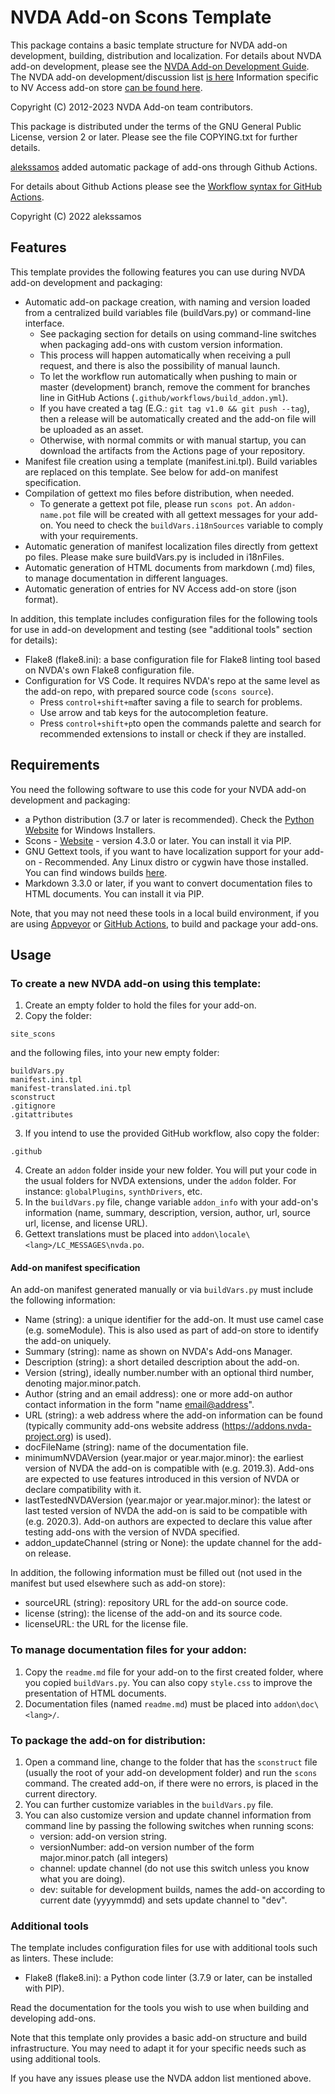# NVDA Add-on Scons Template #

This package contains a basic template structure for NVDA add-on development, building, distribution and localization.
For details about NVDA add-on development, please see the [NVDA Add-on Development Guide](https://github.com/nvdaaddons/DevGuide/wiki/NVDA-Add-on-Development-Guide).
The NVDA add-on development/discussion list [is here](https://nvda-addons.groups.io/g/nvda-addons)
Information specific to NV Access add-on store [can be found here](https://github.com/nvaccess/addon-datastore).

Copyright (C) 2012-2023 NVDA Add-on team contributors.

This package is distributed under the terms of the GNU General Public License, version 2 or later. Please see the file COPYING.txt for further details.



[alekssamos](https://github.com/alekssamos/) added automatic package of add-ons through Github Actions.

For details about Github Actions  please see the [Workflow syntax for GitHub Actions](https://docs.github.com/en/actions/using-workflows/workflow-syntax-for-github-actions).

Copyright (C) 2022 alekssamos


## Features

This template provides the following features you can use during NVDA add-on development and packaging:

* Automatic add-on package creation, with naming and version loaded from a centralized build variables file (buildVars.py) or command-line interface.
	* See packaging section for details on using command-line switches when packaging add-ons with custom version information.
	* This process will happen automatically when receiving a pull request, and there is also the possibility of manual launch.
	* To let the workflow run automatically when pushing to main or master (development) branch, remove the comment for branches line in GitHub Actions (`.github/workflows/build_addon.yml`).
	* If you have created a tag (E.G.: `git tag v1.0 && git push --tag`), then a release will be automatically created and the add-on file will be uploaded as an asset.
	* Otherwise, with normal commits or with manual startup, you can download the artifacts from the Actions page of your repository.
* Manifest file creation using a template (manifest.ini.tpl). Build variables are replaced on this template. See below for add-on manifest specification.
* Compilation of gettext mo files before distribution, when needed.
	* To generate a gettext pot file, please run `scons pot`. An `addon-name.pot` file will be created with all gettext messages for your add-on. You need to check the `buildVars.i18nSources` variable to comply with your requirements.
* Automatic generation of manifest localization files directly from gettext po files. Please make sure buildVars.py is included in i18nFiles.
* Automatic generation of HTML documents from markdown (.md) files, to manage documentation in different languages.
* Automatic generation of entries for NV Access add-on store (json format).

In addition, this template includes configuration files for the following tools for use in add-on development and testing (see "additional tools" section for details):

* Flake8 (flake8.ini): a base configuration file for Flake8 linting tool based on NVDA's own Flake8 configuration file.
* Configuration for VS Code. It requires NVDA's repo at the same level as the add-on repo, with prepared source code (`scons source`).
	* Press `control+shift+m`after saving a file to search for problems.
	* Use arrow and tab keys for the autocompletion feature.
	* Press `control+shift+p`to open the commands palette and search for recommended extensions to install or check if they are installed.

## Requirements

You need the following software to use this code for your NVDA add-on development and packaging:

* a Python distribution (3.7 or later is recommended). Check the [Python Website](https://www.python.org) for Windows Installers.
* Scons - [Website](https://www.scons.org/) - version 4.3.0 or later. You can install it via PIP.
* GNU Gettext tools, if you want to have localization support for your add-on - Recommended. Any Linux distro or cygwin have those installed. You can find windows builds [here](https://gnuwin32.sourceforge.net/downlinks/gettext.php).
* Markdown 3.3.0 or later, if you want to convert documentation files to HTML documents. You can install it via PIP.

Note, that you may not need these tools in a local build environment, if you are using [Appveyor](https://appveyor.com/) or [GitHub Actions](https://docs.github.com/en/actions/using-workflows/workflow-syntax-for-github-actions), to build and package your add-ons.

## Usage

### To create a new NVDA add-on using this template:

1. Create an empty folder to hold the files for your add-on.
2. Copy the folder:
```
site_scons
```
and the following files, into your new empty folder:
```
buildVars.py
manifest.ini.tpl
manifest-translated.ini.tpl
sconstruct
.gitignore
.gitattributes
```
3. If you intend to use the provided GitHub workflow, also copy the folder:
```
.github
```
4. Create an `addon` folder inside your new folder. You will put your code in the usual folders for NVDA extensions, under the `addon` folder. For instance: `globalPlugins`, `synthDrivers`, etc.
5. In the `buildVars.py` file, change variable `addon_info` with your add-on's information (name, summary, description, version, author, url, source url, license, and license URL).
6. Gettext translations must be placed into `addon\locale\<lang>/LC_MESSAGES\nvda.po`.

#### Add-on manifest specification

An add-on manifest generated manually or via `buildVars.py` must include the following information:

* Name (string): a unique identifier for the add-on. It must use camel case (e.g. someModule). This is also used as part of add-on store to identify the add-on uniquely.
* Summary (string): name as shown on NVDA's Add-ons Manager.
* Description (string): a short detailed description about the add-on.
* Version (string), ideally number.number with an optional third number, denoting major.minor.patch.
* Author (string and an email address): one or more add-on author contact information in the form "name <email@address>".
* URL (string): a web address where the add-on information can be found (typically community add-ons website address (https://addons.nvda-project.org) is used).
* docFileName (string): name of the documentation file.
* minimumNVDAVersion (year.major or year.major.minor): the earliest version of NVDA the add-on is compatible with (e.g. 2019.3). Add-ons are expected to use features introduced in this version of NVDA or declare compatibility with it.
* lastTestedNVDAVersion (year.major or year.major.minor): the latest or last tested version of NVDA the add-on is said to be compatible with (e.g. 2020.3). Add-on authors are expected to declare this value after testing add-ons with the version of NVDA specified.
* addon_updateChannel (string or None): the update channel for the add-on release.

In addition, the following information must be filled out (not used in the manifest but used elsewhere such as add-on store):

* sourceURL (string): repository URL for the add-on source code.
* license (string): the license of the add-on and its source code.
* licenseURL: the URL for the license file.

### To manage documentation files for your addon:

1. Copy the `readme.md` file for your add-on to the first created folder, where you copied `buildVars.py`. You can also copy `style.css` to improve the presentation of HTML documents.
2. Documentation files (named `readme.md`) must be placed into `addon\doc\<lang>/`.

### To package the add-on for distribution:

1. Open a command line, change to the folder that has the `sconstruct` file (usually the root of your add-on development folder) and run the `scons` command. The created add-on, if there were no errors, is placed in the current directory.
2. You can further customize variables in the `buildVars.py` file.
3. You can also customize version and update channel information from command line by passing the following switches when running scons:
	* version: add-on version string.
	* versionNumber: add-on version number of the form major.minor.patch (all integers)
	* channel: update channel (do not use this switch unless you know what you are doing).
	* dev: suitable for development builds, names the add-on according to current date (yyyymmdd) and sets update channel to "dev".

### Additional tools

The template includes configuration files for use with additional tools such as linters. These include:

* Flake8 (flake8.ini): a Python code linter (3.7.9 or later, can be installed with PIP).

Read the documentation for the tools you wish to use when building and developing add-ons.

Note that this template only provides a basic add-on structure and build infrastructure. You may need to adapt it for your specific needs such as using additional tools.

If you have any issues please use the NVDA addon list mentioned above.
